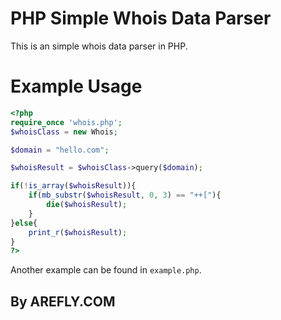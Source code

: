 # PHP Simple Whois Data Parser
This is an simple whois data parser in PHP.

# Example Usage

```php
<?php
require_once 'whois.php';
$whoisClass = new Whois;

$domain = "hello.com";

$whoisResult = $whoisClass->query($domain);

if(!is_array($whoisResult)){
	if(mb_substr($whoisResult, 0, 3) == "++["){
		die($whoisResult);
	}
}else{
	print_r($whoisResult);
}
?>
```

Another example can be found in `example.php`.

## By AREFLY.COM
